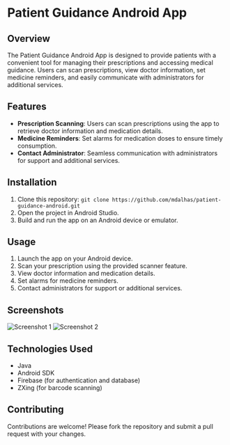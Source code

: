 # Patient Guidance Android App

## Overview
The Patient Guidance Android App is designed to provide patients with a convenient tool for managing their prescriptions and accessing medical guidance. Users can scan prescriptions, view doctor information, set medicine reminders, and easily communicate with administrators for additional services.

## Features
- **Prescription Scanning**: Users can scan prescriptions using the app to retrieve doctor information and medication details.
- **Medicine Reminders**: Set alarms for medication doses to ensure timely consumption.
- **Contact Administrator**: Seamless communication with administrators for support and additional services.

## Installation
1. Clone this repository: `git clone https://github.com/mdalhas/patient-guidance-android.git`
2. Open the project in Android Studio.
3. Build and run the app on an Android device or emulator.

## Usage
1. Launch the app on your Android device.
2. Scan your prescription using the provided scanner feature.
3. View doctor information and medication details.
4. Set alarms for medicine reminders.
5. Contact administrators for support or additional services.

## Screenshots
![Screenshot 1](screenshots/screenshot1.png)
![Screenshot 2](screenshots/screenshot2.png)

## Technologies Used
- Java
- Android SDK
- Firebase (for authentication and database)
- ZXing (for barcode scanning)

## Contributing
Contributions are welcome! Please fork the repository and submit a pull request with your changes.


